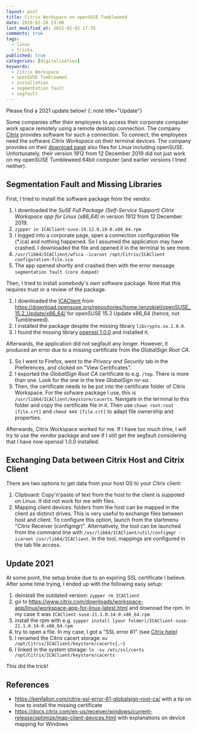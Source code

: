 ```yaml
---
layout: post
title: Citrix Workspace on openSUSE Tumbleweed
date: 2020-02-28 13:00
last_modified_at: 2021-02-02 17:35
comments: true
tags:
  - linux
  - tricks
published: true
categories: [digitalisation]
keywords:
  - Citrix Workspace
  - openSUSE Tumbleweed
  - installation
  - segmentation fault
  - segfault
---
```


Please find a 2021 update below!
{:.note title="Update"}

Some companies offer their employees to access their corporate computer work space remotely using a remote desktop connection. The company [Citrix](https://www.citrix.com/) provides software for such a connection. To connect, the employees need the software *Citrix Workspace* on their terminal devices. The company provides on their [download page](https://www.citrix.com/downloads/workspace-app/) also files for Linux including openSUSE. Unfortunately, their version 1912 from 12 December 2019 did not just work on my openSUSE Tumbleweed 64bit computer (and earlier versions I tried neither).

<!--more-->

## Segmentation Fault and Missing Libraries

First, I tried to install the software package from the vendor.

1. I downloaded the *SuSE Full Package (Self-Service Support) Citrix Workspace app for Linux (x86_64)* in version 1912 from 12 December 2019.
2. `zypper in ICAClient-suse-19.12.0.19-0.x86_64.rpm`
3. I logged into a corporate page, open a connection configuration file (\*.ica) and nothing happened. So I assumed the application may have crashed. I downloaded the file and opened it in the terminal to see more.
4. `/usr/lib64/ICAClient/wfica -icaroot /opt/Citrix/ICAClient configuration-file.ica`
5. The app opened shortly and crashed then with the error message `segmentation fault (core dumped)`

Then, I tried to install somebody's own software package. Note that this requires trust or a review of the package.

1. I downloaded the [ICAClient](https://build.opensuse.org/package/show/home:enzokiel/ICAClient) from <https://download.opensuse.org/repositories/home:/enzokiel/openSUSE_15.2_Update/x86_64/> for openSUSE 15.2 Update x86_64 (hence, not Tumbleweed).
2. I installed the package despite the missing library `libcrypto.so.1.0.0`.
3. I found the missing library [openssl 1.0.0](https://software.opensuse.org/package/libopenssl1_0_0) and installed it.

Afterwards, the application did not segfault any longer. However, it produced an error due to a missing certificate from the *GlobalSign Root CA*.

1. So I went to Firefox, went to the *Privacy and Security* tab in the Preferences, and clicked on "View Certificates".
2. I exported the *GlobalSign Root CA* certificate to e.g. `/tmp`. There is more than one. Look for the one in the tree *GlobalSign nv-sa*.
3. Then, the certificate needs to be put into the certificate folder of Citrix Workspace. For the sofware package I use, this is `/usr/lib64/ICAClient/keystore/cacerts`. Navigate in the terminal to this folder and copy the certificate file in it. Then use `chown root:root [file.crt]` and `chmod 444 [file.crt]` to adapt file ownership and properties.

Afterwards, Citrix Workspace worked for me. If I have too much time, I will try to use the vendor package and see if I still get the segfault considering that I have now openssl 1.0.0 installed.

## Exchanging Data between Citrix Host and Citrix Client

There are two options to get data from your host OS to your Citrix client:

1. Clipboard: Copy'n'paste of text from the host to the client is suppoted on Linux. It did not work for me with files.
2. Mapping client devices: folders from the host can be mapped in the client as distinct drives. This is very useful to exchange files between host and client. To configure this option, launch from the startmenu  "Citrix Receiver (configmgr)". Alternatively, the tool can be launched from the command line with `/usr/lib64/ICAClient/util/configmgr -icaroot /usr/lib64/ICAClient`. In the tool, mappings are configured in the tab file access.

## Update 2021

At some point, the setup broke due to an expiring SSL certificate I believe. After some time trying, I ended up with the following easy setup:

1. deinstall the outdated version: `zypper rm ICAClient`
2. go to <https://www.citrix.com/downloads/workspace-app/linux/workspace-app-for-linux-latest.html> and downoad the rpm. In my case it was `ICAClient-suse-21.1.0.14-0.x86_64.rpm`
3. install the rpm with e.g. `zypper install [your folder]/ICAClient-suse-21.1.0.14-0.x86_64.rpm`
4. try to open a file. In my case, I got a "SSL error 61" (see [Citrix help](https://support.citrix.com/article/CTX231524))
5. I renamed the Citrix cacert storage: `mv /opt/Citrix/ICAClient/keystore/cacerts{,~}`
6. I linked in the system storage: `ln -sv /etc/ssl/certs /opt/Citrix/ICAClient/keystore/cacerts`

This did the trick!

## References

- <https://kenfallon.com/citrix-ssl-error-61-globalsign-root-ca/> with a tip on how to install the missing certificate
- <https://docs.citrix.com/en-us/receiver/windows/current-release/optimize/map-client-devices.html> with explanations on device mapping for Windows
